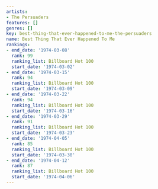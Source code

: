 ```yaml
---
artists:
- The Persuaders
features: []
genres: []
key: best-thing-that-ever-happened-to-me-the-persuaders
name: Best Thing That Ever Happened To Me
rankings:
- end_date: '1974-03-08'
  rank: 99
  ranking_list: Billboard Hot 100
  start_date: '1974-03-02'
- end_date: '1974-03-15'
  rank: 94
  ranking_list: Billboard Hot 100
  start_date: '1974-03-09'
- end_date: '1974-03-22'
  rank: 94
  ranking_list: Billboard Hot 100
  start_date: '1974-03-16'
- end_date: '1974-03-29'
  rank: 91
  ranking_list: Billboard Hot 100
  start_date: '1974-03-23'
- end_date: '1974-04-05'
  rank: 85
  ranking_list: Billboard Hot 100
  start_date: '1974-03-30'
- end_date: '1974-04-12'
  rank: 87
  ranking_list: Billboard Hot 100
  start_date: '1974-04-06'
---
```


